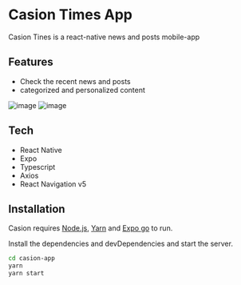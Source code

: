 # Casion Times App

Casion Tines is a react-native news and posts mobile-app 
## Features

- Check the recent news and posts
- categorized and personalized content
 
 ![image](https://user-images.githubusercontent.com/33171082/124373973-938d7780-dc6d-11eb-9d1a-341f4d1a2b01.png)
![image](https://user-images.githubusercontent.com/33171082/124373982-b029af80-dc6d-11eb-994f-e473972b9ab5.png)

 
## Tech

- React Native
- Expo
- Typescript
- Axios
- React Navigation v5

## Installation

Casion requires [Node.js](https://nodejs.org/), [Yarn](https://yarnpkg.com/) and [Expo go](https://expo.io/client) to run.

Install the dependencies and devDependencies and start the server.

```sh
cd casion-app
yarn
yarn start
```
